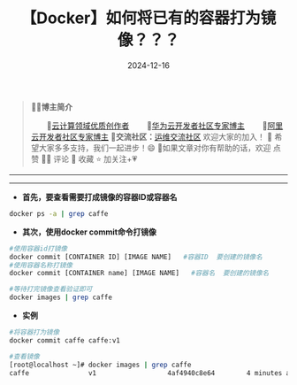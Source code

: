 ﻿---
title: 【Docker】如何将已有的容器打为镜像？？？
icon: circle-info
order: 1
category:
  - Linux
  - Docker
tag:
  - Linux
  - Docker
  - 运维
pageview: false
date: 2024-12-16
comment: false
breadcrumb: false
---

>👨‍🎓**博主简介**
>
>&emsp;&emsp;🏅[云计算领域优质创作者](https://blog.csdn.net/liu_chen_yang?type=blog)
>&emsp;&emsp;🏅[华为云开发者社区专家博主](https://bbs.huaweicloud.com/community/myblog)
>&emsp;&emsp;🏅[阿里云开发者社区专家博主](https://developer.aliyun.com/my?spm=a2c6h.13148508.setting.3.21fc4f0eCmz1v3#/article?_k=zooqoz)
>💊**交流社区：**[运维交流社区](https://bbs.csdn.net/forums/lcy) 欢迎大家的加入！
>🐋 希望大家多多支持，我们一起进步！😄
>🎉如果文章对你有帮助的话，欢迎 点赞 👍🏻 评论 💬 收藏 ⭐️ 加关注+💗



---
---

- **首先，要查看需要打成镜像的容器ID或容器名**

```bash
docker ps -a | grep caffe
```

- **其次，使用docker commit命令打镜像**

```bash
#使用容器id打镜像
docker commit [CONTAINER ID] [IMAGE NAME]   #容器ID  要创建的镜像名
#使用容器名称打镜像
docker commit [CONTAINER name] [IMAGE NAME]   #容器名  要创建的镜像名

#等待打完镜像查看验证即可
docker images | grep caffe
```
- **实例**

```bash
#将容器打为镜像
docker commit caffe caffe:v1

#查看镜像
[root@localhost ~]# docker images | grep caffe
caffe               v1                  4af4940c8e64        4 minutes ago       15.7GB
```

